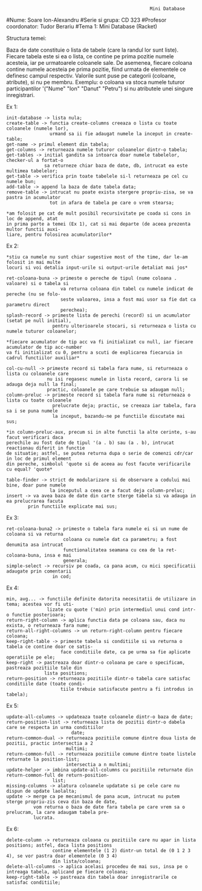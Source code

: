                                                          Mini Database
                                                          
#Nume: Soare Ion-Alexandru
#Serie si grupa: CD 323
#Profesor coordonator: Tudor Berariu
#Tema 1: Mini Database (Racket)

Structura temei:

Baza de date constituie o lista de tabele (care la randul lor sunt liste). Fiecare tabela este si ea o lista, ce contine pe prima pozitie numele acesteia, iar pe urmatoarele coloanele sale. De asemenea, fiecare coloana contine numele acesteia pe prima pozitie, fiind urmata de elementele ce definesc campul respectiv. Valorile sunt puse pe categorii (coloane, atribute), si nu pe membru. Exemplu: o coloana va stoca numele tuturor participantilor '("Nume" "Ion" "Danut" "Petru") si nu atributele unei singure inregistrari.

Ex 1:

	init-database -> lista nula;
	create-table -> functia create-columns creeaza o lista cu toate coloanele (numele lor),
					urmand sa ii fie adaugat numele la inceput in create-table;
	get-name -> primul element din tabela;
	get-columns -> returneaza numele tuturor coloanelor dintr-o tabela;
	get-tables -> initial gandita sa intoarca doar numele tabelelor, checker-ul a fortat-o
				  sa returneze chiar baza de date, db, intrucat ea este multimea tabelelor;
	get-table -> verifica prin toate tabelele si-l returneaza pe cel cu numele bun;
	add-table -> append la baza de date tabela data;
	remove-table -> intrucat nu poate exista stergere propriu-zisa, se va pastra in acumulator
					tot in afara de tabela pe care o vrem stearsa;

	*am folosit pe cat de mult posibil recursivitate pe coada si cons in loc de append, atat
	in prima parte a temei (Ex 1), cat si mai departe (de aceea prezenta multor functii auxi-
	liare, pentru folosirea acumulatorilor*

Ex 2:

	*stiu ca numele nu sunt chiar sugestive most of the time, dar le-am folosit in mai multe
	locuri si voi detalia input-urile si output-urile detaliat mai jos*

	ret-coloana-buna -> primeste o pereche de tipul (nume coloana . valoare) si o tabela si
						va returna coloana din tabel cu numele indicat de pereche (nu se folo-
						seste valoarea, insa a fost mai usor sa fie dat ca parametru direct
						perechea);
	splash-record -> primeste lista de perechi (record) si un acumulator (setat pe null initial),
					 pentru ulterioarele stocari, si returneaza o lista cu numele tuturor coloanelor;

	*fiecare acumulator de tip acc va fi initializat cu null, iar fiecare acumulator de tip acc-number
	va fi initializat cu 0, pentru a scuti de explicarea fiecaruia in cadrul functiilor auxiliar*

	col-cu-null -> primeste record si tabela fara nume, si returneaza o lista cu coloanele care
				   nu isi regasesc numele in lista record, carora li se adauga deja null la final;
				   practic, coloanele pe care trebuie sa adaugam null;
	column-preluc -> primeste record si tabela fara nume si returneaza o lista cu toate coloanele
					 prelucrate deja; practic, se creeaza iar tabela, fara sa i se puna numele
					 la inceput, bazandu-ne pe functiile discutate mai sus;

	*in column-preluc-aux, precum si in alte functii la alte cerinte, s-au facut verificari daca
	perechile au fost date de tipul '(a . b) sau (a . b), intrucat reactionau diferit in functie
	de situatie; astfel, se putea returna dupa o serie de comenzi cdr/car in loc de primul element
	din pereche, simbolul 'quote si de aceea au fost facute verificarile cu equal? 'quote*

	table-finder -> strict de modularizare si de observare a codului mai bine, doar pune numele
					la inceputul a ceea ce a facut deja column-preluc;
	insert -> va avea baza de date din carte sterge tabela si va adauga in ea prelucrarea facuta
			prin functiile explicate mai sus;

Ex 3:

	ret-coloana-buna2 -> primeste o tabela fara numele ei si un nume de coloana si va returna
						 coloana cu numele dat ca parametru; a fost denumita asa intrucat
						 functionalitatea seamana cu cea de la ret-coloana-buna, insa e mai
						 generala;
	simple-select -> recursiv pe coada, ca pana acum, cu mici specificatii adaugate prin comentarii
					 in cod;

Ex 4:

	min, avg... -> functiile definite datorita necesitatii de utilizare in tema; acestea vor fi uti-
				   lizate cu quote ('min) prin intermediul unui cond intr-o functie posterioara;
	return-right-column -> aplica functia data pe coloana sau, daca nu exista, o returneaza fara nume;
	return-all-right-columns -> un return-right-column pentru fiecare coloana;
	keep-right-table -> primeste tabela si conditiile si va returna o tabela ce contine doar ce satis-
						face conditiile date, ca pe urma sa fie aplicate operatiile pe ele;
	keep-right -> pastreaza doar dintr-o coloana pe care o specificam, pastreaza pozitiile tale din
				  lista positions;
	return-position -> returneaza pozitiile dintr-o tabela care satisfac conditiile date (toate condi-
						tiile trebuie satisfacute pentru a fi introdus in tabela);

Ex 5:

	update-all-columns -> updateaza toate coloanele dintr-o baza de date;
	return-position-list -> returneaza lista de pozitii dintr-o dabela care se respecta in urma conditiilor
							date;
	return-common-dual -> returneaza pozitiile comune dintre doua lista de pozitii, practic intersectia a 2
						  multimi;
	return-common-full -> returneaza pozitiile comune dintre toate listele returnate la position-list;
						  intersectia a n multimi;
	update-helper -> imbina update-all-columns cu pozitiile returnate din return-common-full de return-position-
					 list;
	missing-columns -> alatura coloanele updatate si pe cele care nu dispun de update laolalta;
	update -> merge ca pe mecanismul de pana acum, intrucat nu putem sterge propriu-zis ceva din baza de date,
			  vom returna o baza de date fara tabela pe care vrem sa o prelucram, la care adaugam tabela pre-
			  lucrata.

Ex 6:

	delete-column -> returneaza coloana cu pozitiile care nu apar in lista positions; astfel, daca lista positions
					 contine elementele (1 2) dintr-un total de (0 1 2 3 4), se vor pastra doar elementele (0 3 4)
					 din lista/coloana;
	delete-all-columns -> aplica acelasi procedeu de mai sus, insa pe o intreaga tabela, aplicand pe fiecare coloana;
	keep-right-table -> pastreaza din tabela doar inregistrarile ce satisfac conditiile;


